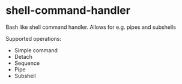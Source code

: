 # shell-command-handler
Bash like shell command handler. Allows for e.g. pipes and subshells

Supported operations:
- Simple command
- Detach
- Sequence
- Pipe
- Subshell
